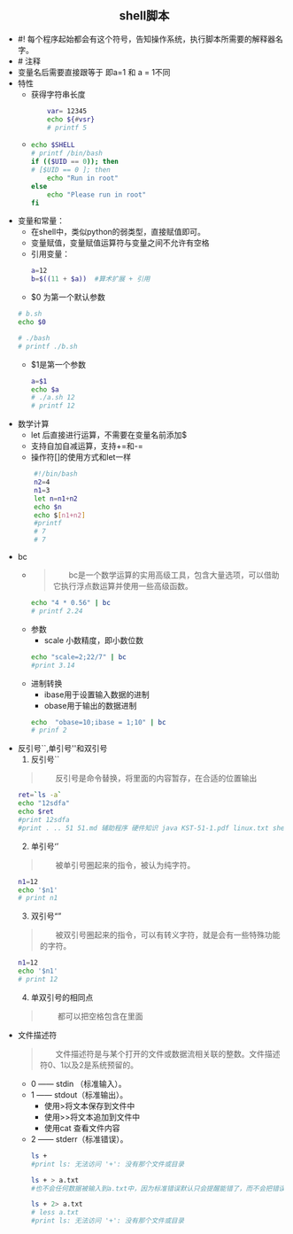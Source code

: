 ## <center> shell脚本 ##
- #! 每个程序起始都会有这个符号，告知操作系统，执行脚本所需要的解释器名字。
- \#	注释
- 变量名后需要直接跟等于 即a=1 和 a = 1不同
- 特性
  - 获得字符串长度
	```bash
		var= 12345
		echo ${#vsr}
		# printf 5
	```
  - 
	```bash
	echo $SHELL
	# printf /bin/bash	
	if (($UID == 0)); then 
	# [$UID == 0 ]; then
		echo "Run in root"
	else 
		echo "Please run in root"
	fi
	```
- 变量和常量：
	- 在shell中，类似python的弱类型，直接赋值即可。
	- 变量赋值，变量赋值运算符与变量之间不允许有空格
	- 引用变量：
		```bash
		a=12
		b=$((11 + $a))	#算术扩展 + 引用
		```
	- $0 为第一个默认参数
	```bash
	# b.sh
	echo $0

	# ./bash
	# printf ./b.sh
	```
	- $1是第一个参数
		```bash
		a=$1
		echo $a
		# ./a.sh 12
		# printf 12
		```
- 数学计算
  	- let 后直接进行运算，不需要在变量名前添加$<br>
	- 支持自加自减运算，支持+=和-=
	- 操作符[]的使用方式和let一样
	```bash
		#!/bin/bash
		n2=4
		n1=3
		let n=n1+n2
		echo $n
		echo $[n1+n2]
		#printf
		# 7
		# 7
	```
- bc
  - > &emsp;&emsp;bc是一个数学运算的实用高级工具，包含大量选项，可以借助它执行浮点数运算并使用一些高级函数。
	```bash
	echo "4 * 0.56" | bc   
	# printf 2.24
	```
  - 参数
    - scale 小数精度，即小数位数
	```bash
	echo "scale=2;22/7" | bc
	#print 3.14
	```
  - 进制转换
    - ibase用于设置输入数据的进制
	- obase用于输出的数据进制
	```bash
	echo  "obase=10;ibase = 1;10" | bc
	# prinf 2
	```
- 反引号``,单引号''和双引号
	1. 反引号``
	>&emsp;&emsp;反引号是命令替换，将里面的内容暂存，在合适的位置输出
	```bash
	ret=`ls -a`
	echo "12sdfa"
	echo $ret
	#print 12sdfa
	#print . .. 51 51.md 辅助程序 硬件知识 java KST-51-1.pdf linux.txt shell shell.md .vscode
	```
	2. 单引号‘’
	>&emsp;&emsp;被单引号圈起来的指令，被认为纯字符。
	```bash
	n1=12
	echo '$n1'
	# print n1
	```	
	3. 双引号“”
	>&emsp;&emsp;被双引号圈起来的指令，可以有转义字符，就是会有一些特殊功能的字符。
	```bash
	n1=12
	echo '$n1'
	# print 12
	```
	4. 单双引号的相同点
	>&emsp;&emsp; 都可以把空格包含在里面
- 文件描述符
	>&emsp;&emsp;文件描述符是与某个打开的文件或数据流相关联的整数。文件描述符0、1以及2是系统预留的。
  - 0 —— stdin （标准输入）。
  - 1 —— stdout（标准输出）。
    - 使用>将文本保存到文件中
    - 使用>>将文本追加到文件中
    - 使用cat 查看文件内容
  - 2 —— stderr（标准错误）。
	```bash
	ls +
	#print ls: 无法访问 '+': 没有那个文件或目录

	ls + > a.txt
	#也不会任何数据被输入到a.txt中，因为标准错误默认只会提醒能错了，而不会把错误信息输入到该文本中。

	ls + 2> a.txt
	# less a.txt
	#print ls: 无法访问 '+': 没有那个文件或目录
	```